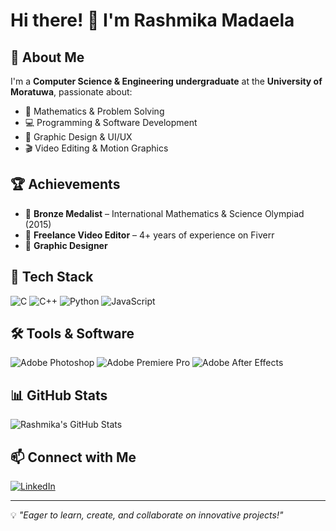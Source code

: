 # Hi there! 👋 I'm Rashmika Madaela

## 🚀 About Me
I'm a **Computer Science & Engineering undergraduate** at the **University of Moratuwa**, passionate about:
- 🧮 Mathematics & Problem Solving
- 💻 Programming & Software Development
- 🎨 Graphic Design & UI/UX
- 🎬 Video Editing & Motion Graphics

## 🏆 Achievements
- 🥉 **Bronze Medalist** – International Mathematics & Science Olympiad (2015)
- 🎥 **Freelance Video Editor** – 4+ years of experience on Fiverr
- 🎨 **Graphic Designer** 

## 🔧 Tech Stack
![C](https://img.shields.io/badge/C-00599C?style=for-the-badge&logo=c&logoColor=white)
![C++](https://img.shields.io/badge/C%2B%2B-00599C?style=for-the-badge&logo=c%2B%2B&logoColor=white)
![Python](https://img.shields.io/badge/Python-3776AB?style=for-the-badge&logo=python&logoColor=white)
![JavaScript](https://img.shields.io/badge/JavaScript-F7DF1E?style=for-the-badge&logo=javascript&logoColor=black)

## 🛠️ Tools & Software
![Adobe Photoshop](https://img.shields.io/badge/Adobe%20Photoshop-31A8FF?style=for-the-badge&logo=adobephotoshop&logoColor=white)
![Adobe Premiere Pro](https://img.shields.io/badge/Adobe%20Premiere%20Pro-9999FF?style=for-the-badge&logo=adobepremierepro&logoColor=white)
![Adobe After Effects](https://img.shields.io/badge/Adobe%20After%20Effects-9999FF?style=for-the-badge&logo=adobeaftereffects&logoColor=white)

## 📊 GitHub Stats
![Rashmika's GitHub Stats](https://github-readme-stats.vercel.app/api?username=RashmikaMadaela&show_icons=true&theme=radical)

## 📫 Connect with Me
[![LinkedIn](https://img.shields.io/badge/LinkedIn-0A66C2?style=for-the-badge&logo=linkedin&logoColor=white)](https://www.linkedin.com/in/rashmikamadaela/)


---
💡 *"Eager to learn, create, and collaborate on innovative projects!"*
